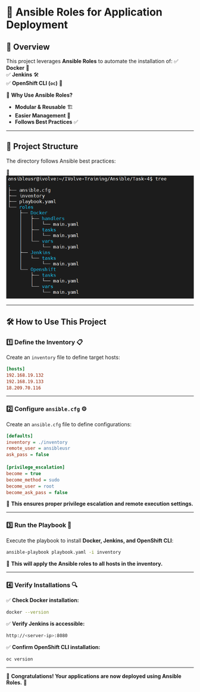 # 🚀 Ansible Roles for Application Deployment

## 🎯 Overview
This project leverages **Ansible Roles** to automate the installation of:
✅ **Docker** 🐳  
✅ **Jenkins** 🛠️  
✅ **OpenShift CLI (`oc`)** 🔧  

📌 **Why Use Ansible Roles?**
- **Modular & Reusable** 🏗️
- **Easier Management** 📂
- **Follows Best Practices** ✅

---

## 📂 Project Structure

The directory follows Ansible best practices:

📌 ![structure](./images/test.png)

---

## 🛠 How to Use This Project

### 1️⃣ Define the Inventory 📋
Create an `inventory` file to define target hosts:

```ini
[hosts]
192.168.19.132
192.168.19.133
18.209.70.116
```

---

### 2️⃣ Configure `ansible.cfg` ⚙️
Create an `ansible.cfg` file to define configurations:

```ini
[defaults]
inventory = ./inventory 
remote_user = ansibleusr 
ask_pass = false 

[privilege_escalation]
become = true 
become_method = sudo 
become_user = root 
become_ask_pass = false
```
📌 **This ensures proper privilege escalation and remote execution settings.**

---

### 3️⃣ Run the Playbook 🚀
Execute the playbook to install **Docker, Jenkins, and OpenShift CLI**:
```bash
ansible-playbook playbook.yaml -i inventory
```
📌 **This will apply the Ansible roles to all hosts in the inventory.**

---

### 4️⃣ Verify Installations 🔍

✅ **Check Docker installation:**
```bash
docker --version
```
✅ **Verify Jenkins is accessible:**
```bash
http://<server-ip>:8080
```
✅ **Confirm OpenShift CLI installation:**
```bash
oc version
```

---

🎉 **Congratulations! Your applications are now deployed using Ansible Roles.** 🚀


